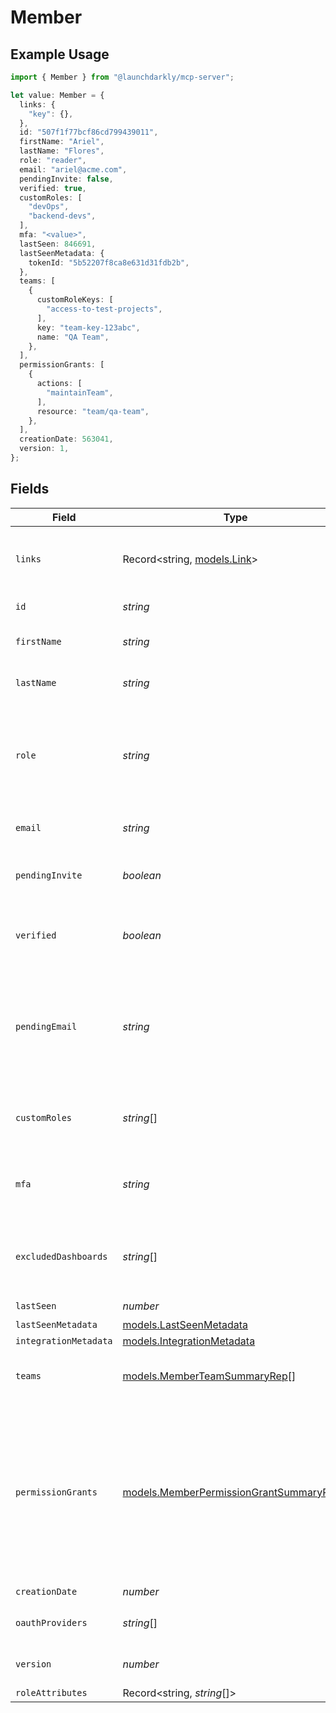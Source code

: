 # Member

## Example Usage

```typescript
import { Member } from "@launchdarkly/mcp-server";

let value: Member = {
  links: {
    "key": {},
  },
  id: "507f1f77bcf86cd799439011",
  firstName: "Ariel",
  lastName: "Flores",
  role: "reader",
  email: "ariel@acme.com",
  pendingInvite: false,
  verified: true,
  customRoles: [
    "devOps",
    "backend-devs",
  ],
  mfa: "<value>",
  lastSeen: 846691,
  lastSeenMetadata: {
    tokenId: "5b52207f8ca8e631d31fdb2b",
  },
  teams: [
    {
      customRoleKeys: [
        "access-to-test-projects",
      ],
      key: "team-key-123abc",
      name: "QA Team",
    },
  ],
  permissionGrants: [
    {
      actions: [
        "maintainTeam",
      ],
      resource: "team/qa-team",
    },
  ],
  creationDate: 563041,
  version: 1,
};
```

## Fields

| Field                                                                                                                                                | Type                                                                                                                                                 | Required                                                                                                                                             | Description                                                                                                                                          | Example                                                                                                                                              |
| ---------------------------------------------------------------------------------------------------------------------------------------------------- | ---------------------------------------------------------------------------------------------------------------------------------------------------- | ---------------------------------------------------------------------------------------------------------------------------------------------------- | ---------------------------------------------------------------------------------------------------------------------------------------------------- | ---------------------------------------------------------------------------------------------------------------------------------------------------- |
| `links`                                                                                                                                              | Record<string, [models.Link](../models/link.md)>                                                                                                     | :heavy_check_mark:                                                                                                                                   | The location and content type of related resources                                                                                                   |                                                                                                                                                      |
| `id`                                                                                                                                                 | *string*                                                                                                                                             | :heavy_check_mark:                                                                                                                                   | The member's ID                                                                                                                                      | 507f1f77bcf86cd799439011                                                                                                                             |
| `firstName`                                                                                                                                          | *string*                                                                                                                                             | :heavy_minus_sign:                                                                                                                                   | The member's first name                                                                                                                              | Ariel                                                                                                                                                |
| `lastName`                                                                                                                                           | *string*                                                                                                                                             | :heavy_minus_sign:                                                                                                                                   | The member's last name                                                                                                                               | Flores                                                                                                                                               |
| `role`                                                                                                                                               | *string*                                                                                                                                             | :heavy_check_mark:                                                                                                                                   | The member's built-in role. If the member has no custom roles, this role will be in effect.                                                          | reader                                                                                                                                               |
| `email`                                                                                                                                              | *string*                                                                                                                                             | :heavy_check_mark:                                                                                                                                   | The member's email address                                                                                                                           | ariel@acme.com                                                                                                                                       |
| `pendingInvite`                                                                                                                                      | *boolean*                                                                                                                                            | :heavy_check_mark:                                                                                                                                   | Whether the member has a pending invitation                                                                                                          | false                                                                                                                                                |
| `verified`                                                                                                                                           | *boolean*                                                                                                                                            | :heavy_check_mark:                                                                                                                                   | Whether the member's email address has been verified                                                                                                 | true                                                                                                                                                 |
| `pendingEmail`                                                                                                                                       | *string*                                                                                                                                             | :heavy_minus_sign:                                                                                                                                   | The member's email address before it has been verified, for accounts where email verification is required                                            |                                                                                                                                                      |
| `customRoles`                                                                                                                                        | *string*[]                                                                                                                                           | :heavy_check_mark:                                                                                                                                   | The set of custom roles (as keys) assigned to the member                                                                                             | [<br/>"devOps",<br/>"backend-devs"<br/>]                                                                                                             |
| `mfa`                                                                                                                                                | *string*                                                                                                                                             | :heavy_check_mark:                                                                                                                                   | Whether multi-factor authentication is enabled for this member                                                                                       |                                                                                                                                                      |
| `excludedDashboards`                                                                                                                                 | *string*[]                                                                                                                                           | :heavy_minus_sign:                                                                                                                                   | Default dashboards that the member has chosen to ignore                                                                                              |                                                                                                                                                      |
| `lastSeen`                                                                                                                                           | *number*                                                                                                                                             | :heavy_check_mark:                                                                                                                                   | N/A                                                                                                                                                  |                                                                                                                                                      |
| `lastSeenMetadata`                                                                                                                                   | [models.LastSeenMetadata](../models/lastseenmetadata.md)                                                                                             | :heavy_minus_sign:                                                                                                                                   | N/A                                                                                                                                                  |                                                                                                                                                      |
| `integrationMetadata`                                                                                                                                | [models.IntegrationMetadata](../models/integrationmetadata.md)                                                                                       | :heavy_minus_sign:                                                                                                                                   | N/A                                                                                                                                                  |                                                                                                                                                      |
| `teams`                                                                                                                                              | [models.MemberTeamSummaryRep](../models/memberteamsummaryrep.md)[]                                                                                   | :heavy_minus_sign:                                                                                                                                   | Details on the teams this member is assigned to                                                                                                      |                                                                                                                                                      |
| `permissionGrants`                                                                                                                                   | [models.MemberPermissionGrantSummaryRep](../models/memberpermissiongrantsummaryrep.md)[]                                                             | :heavy_minus_sign:                                                                                                                                   | A list of permission grants. Permission grants allow a member to have access to a specific action, without having to create or update a custom role. |                                                                                                                                                      |
| `creationDate`                                                                                                                                       | *number*                                                                                                                                             | :heavy_check_mark:                                                                                                                                   | N/A                                                                                                                                                  |                                                                                                                                                      |
| `oauthProviders`                                                                                                                                     | *string*[]                                                                                                                                           | :heavy_minus_sign:                                                                                                                                   | A list of OAuth providers                                                                                                                            |                                                                                                                                                      |
| `version`                                                                                                                                            | *number*                                                                                                                                             | :heavy_minus_sign:                                                                                                                                   | Version of the current configuration                                                                                                                 | 1                                                                                                                                                    |
| `roleAttributes`                                                                                                                                     | Record<string, *string*[]>                                                                                                                           | :heavy_minus_sign:                                                                                                                                   | N/A                                                                                                                                                  |                                                                                                                                                      |